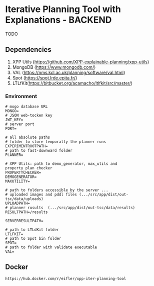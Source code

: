 # Iterative Planning Tool with Explanations - BACKEND

TODO

## Dependencies

1. XPP Utils (https://github.com/XPP-explainable-planning/xpp-utils)
2. MongoDB (https://www.mongodb.com/)
3. VAL (https://nms.kcl.ac.uk/planning/software/val.html)
4. Spot (https://spot.lrde.epita.fr/)
5. LTLfKit(https://bitbucket.org/acamacho/ltlfkit/src/master/)

### Environment

```
# mogo database URL
MONGO=
# JSON web-tocken key
JWT_KEY=
# server port
PORT=

# all absolute paths
# folder to store temporally the planner runs
EXPERIMENTROOTPATH=
# path to fast-downward folder
PLANNER=

# XPP Utils: path to demo_generator, max_utils and property_plan_checker
PROPERTYCHECKER=
DEMOGENERATOR=
MAXUTILITY=

# path to folders accessible by the server ...
# uploaded images and pddl files (.../src/app/dist/out-tsc/data/uploads)
UPLOADPATH=
# planner rusults  (.../src/app/dist/out-tsc/data/results)
RESULTPATH=/results

SERVERRESULTPATH=

# path to LTLdKit folder
LTLFKIT=
# path to Spot bin folder
SPOT=
# path to folder with validate executable
VAL=
```

## Docker

`https://hub.docker.com/r/eifler/xpp-iter-planning-tool`
